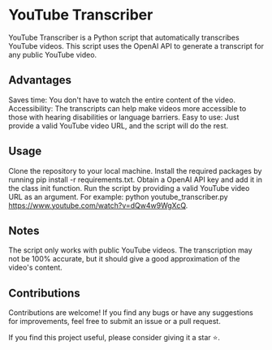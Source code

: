# YouTube Transcriber
YouTube Transcriber is a Python script that automatically transcribes YouTube videos. This script uses the OpenAI API to generate a transcript for any public YouTube video.

## Advantages
Saves time: You don't have to watch the entire content of the video.
Accessibility: The transcripts can help make videos more accessible to those with hearing disabilities or language barriers.
Easy to use: Just provide a valid YouTube video URL, and the script will do the rest.

## Usage
Clone the repository to your local machine.
Install the required packages by running pip install -r requirements.txt.
Obtain a OpenAI API key and add it in the class init function.
Run the script by providing a valid YouTube video URL as an argument. For example: python youtube_transcriber.py https://www.youtube.com/watch?v=dQw4w9WgXcQ.

## Notes
The script only works with public YouTube videos.
The transcription may not be 100% accurate, but it should give a good approximation of the video's content.

## Contributions
Contributions are welcome! If you find any bugs or have any suggestions for improvements, feel free to submit an issue or a pull request.

If you find this project useful, please consider giving it a star ⭐.
